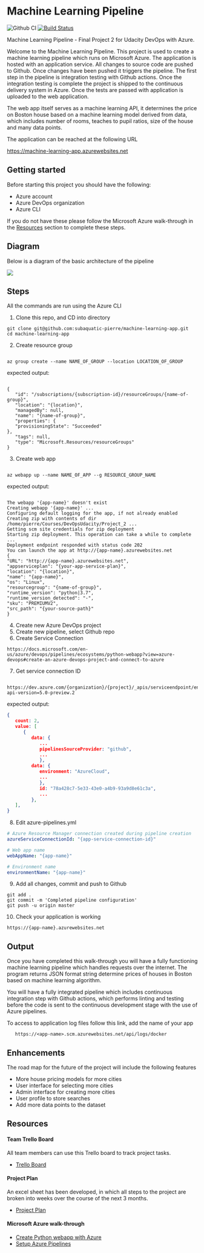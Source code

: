 # Machine Learning Pipeline

![Github CI](https://github.com/subaquatic-pierre/machine-learning-app/workflows/Github%20CI/badge.svg)
[![Build Status](https://dev.azure.com/subaquaticpierre/machine-learning-app/_apis/build/status/subaquatic-pierre.udacity-ml-pipeline-project?branchName=master)](https://dev.azure.com/subaquaticpierre/machine-learning-app/_build/latest?definitionId=4&branchName=master)

Machine Learning Pipeline - Final Project 2 for Udacity DevOps with Azure.

Welcome to the Machine Learning Pipeline. This project is used to create a machine learning pipeline which runs on Microsoft Azure. The application is hosted with an application service. All changes to source code are pushed to Github. Once changes have been pushed it triggers the pipeline. The first step in the pipeline is integration testing with Github actions. Once the integration testing is complete the project is shipped to the continuous delivery system in Azure. Once the tests are passed with application is uploaded to the web application.

The web app itself serves as a machine learning API, it determines the price on Boston house based on a machine learning model derived from data, which includes number of rooms, teaches to pupil ratios, size of the house and many data points.

The application can be reached at the following URL

https://machine-learning-app.azurewebsites.net

## Getting started

Before starting this project you should have the following:

- Azure account
- Azure DevOps organization
- Azure CLI

If you do not have these please follow the Microsoft Azure walk-through in the [Resources](#Resources) section to complete these steps.

## Diagram

Below is a diagram of the basic architecture of the pipeline

<img src='/screenshots/diagram.png'/>

## Steps

All the commands are run using the Azure CLI

1. Clone this repo, and CD into directory

```
git clone git@github.com:subaquatic-pierre/machine-learning-app.git
cd machine-learning-app
```

2. Create resource group

```

az group create --name NAME_OF_GROUP --location LOCATION_OF_GROUP

```

expected output:

```

{
   "id": "/subscriptions/{subscription-id}/resourceGroups/{name-of-group}",
   "location": "{location}",
   "managedBy": null,
   "name": "{name-of-group}",
   "properties": {
   "provisioningState": "Succeeded"
},
   "tags": null,
   "type": "Microsoft.Resources/resourceGroups"
}

```

3. Create web app

```

az webapp up --name NAME_OF_APP --g RESOURCE_GROUP_NAME

```

expected output:

```

The webapp '{app-name}' doesn't exist
Creating webapp '{app-name}' ...
Configuring default logging for the app, if not already enabled
Creating zip with contents of dir /home/pierre/Courses/DevOpsUdacity/Project_2 ...
Getting scm site credentials for zip deployment
Starting zip deployment. This operation can take a while to complete ...
Deployment endpoint responded with status code 202
You can launch the app at http://{app-name}.azurewebsites.net
{
"URL": "http://{app-name}.azurewebsites.net",
"appserviceplan": "{your-app-service-plan}",
"location": "{location}",
"name": "{app-name}",
"os": "Linux",
"resourcegroup": "{name-of-group}",
"runtime_version": "python|3.7",
"runtime_version_detected": "-",
"sku": "PREMIUMV2",
"src_path": "{your-source-path}"
}

```

4. Create new Azure DevOps project
5. Create new pipeline, select Github repo
6. Create Service Connection

```
https://docs.microsoft.com/en-us/azure/devops/pipelines/ecosystems/python-webapp?view=azure-devops#create-an-azure-devops-project-and-connect-to-azure
```

7. Get service connection ID

```

https://dev.azure.com/{organization}/{project}/_apis/serviceendpoint/endpoints?api-version=5.0-preview.2

```

expected output:

```json
{
   count: 2,
   value: [
      {
         data: {
            ...
            pipelinesSourceProvider: "github",
            ...
            },
         data: {
            environment: "AzureCloud",
            ...
            },
            id: "78a428c7-5e33-43e0-a4b9-93a9d8e61c3a",
            ...
         },
   ],
}
```

8. Edit azure-pipelines.yml

```yaml
# Azure Resource Manager connection created during pipeline creation
azureServiceConnectionId: "{app-service-connection-id}"

# Web app name
webAppName: "{app-name}"

# Environment name
environmentName: "{app-name}"
```

9. Add all changes, commit and push to Github

```
git add .
git commit -m 'Completed pipeline configuration'
git push -u origin master
```

10. Check your application is working

```
https://{app-name}.azurewebsites.net

```

## Output

Once you have completed this walk-through you will have a fully functioning machine learning pipeline which handles requests over the internet. The program returns JSON format string determine prices of houses in Boston based on machine learning algorithm.

You will have a fully integrated pipeline which includes continuous integration step with Github actions, which performs linting and testing before the code is sent to the continuous development stage with the use of Azure pipelines.

To access to application log files follow this link, add the name of your app

```
   https://<app-name>.scm.azurewebsites.net/api/logs/docker
```

## Enhancements

The road map for the future of the project will include the following features

- More house pricing models for more cities
- User interface for selecting more cities
- Admin interface for creating more cities
- User profile to store searches
- Add more data points to the dataset

## Resources

#### Team Trello Board

All team members can use this Trello board to track project tasks.

- [Trello Board](https://trello.com/b/43FaIYZI/machine-learning-pipeline)

#### Project Plan

An excel sheet has been developed, in which all steps to the project are broken into weeks over the course of the next 3 months.

- [Project Plan](https://docs.google.com/spreadsheets/d/1zUXeUu7ceJ1TZbbRQ6UzTBJNdOCcpLiqsexRYvNkBF0/edit?usp=sharing)

#### Microsoft Azure walk-through

- [Create Python webapp with Azure](https://docs.microsoft.com/en-us/azure/devops/pipelines/ecosystems/python-webapp?view=azure-devops)
- [Setup Azure Pipelines](https://docs.microsoft.com/en-us/azure/devops/pipelines/repos/github?view=azure-devops&tabs=yaml)
